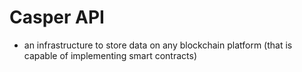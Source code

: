 # Casper API

* an infrastructure to store data on any blockchain platform (that is capable of
  implementing smart contracts)
